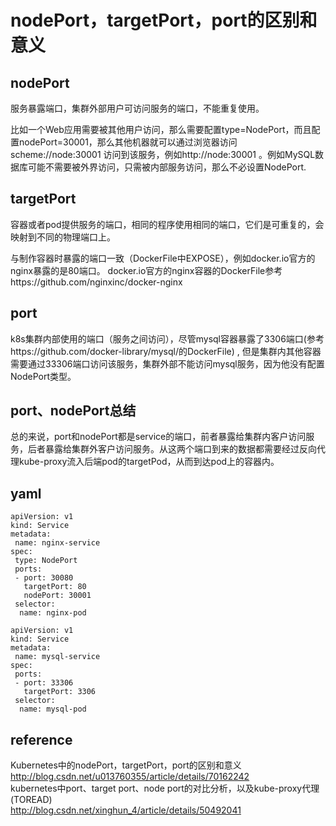 # nodePort，targetPort，port的区别和意义

## nodePort

服务暴露端口，集群外部用户可访问服务的端口，不能重复使用。  

比如一个Web应用需要被其他用户访问，那么需要配置type=NodePort，而且配置nodePort=30001，那么其他机器就可以通过浏览器访问scheme://node:30001
访问到该服务，例如http://node:30001 。例如MySQL数据库可能不需要被外界访问，只需被内部服务访问，那么不必设置NodePort.  

## targetPort

容器或者pod提供服务的端口，相同的程序使用相同的端口，它们是可重复的，会映射到不同的物理端口上。  

与制作容器时暴露的端口一致（DockerFile中EXPOSE），例如docker.io官方的nginx暴露的是80端口。 
docker.io官方的nginx容器的DockerFile参考https://github.com/nginxinc/docker-nginx  

## port

k8s集群内部使用的端口（服务之间访问），尽管mysql容器暴露了3306端口(参考https://github.com/docker-library/mysql/的DockerFile) ,
但是集群内其他容器需要通过33306端口访问该服务，集群外部不能访问mysql服务，因为他没有配置NodePort类型。  

## port、nodePort总结

总的来说，port和nodePort都是service的端口，前者暴露给集群内客户访问服务，后者暴露给集群外客户访问服务。从这两个端口到来的数据都需要经过反向代理kube-proxy流入后端pod的targetPod，从而到达pod上的容器内。  

## yaml

```
apiVersion: v1
kind: Service
metadata:
 name: nginx-service
spec:
 type: NodePort
 ports:
 - port: 30080
   targetPort: 80
   nodePort: 30001
 selector:
  name: nginx-pod
```

```
apiVersion: v1
kind: Service
metadata:
 name: mysql-service
spec:
 ports:
 - port: 33306
   targetPort: 3306
 selector:
  name: mysql-pod
```

## reference
Kubernetes中的nodePort，targetPort，port的区别和意义  
http://blog.csdn.net/u013760355/article/details/70162242  
kubernetes中port、target port、node port的对比分析，以及kube-proxy代理(TOREAD)  
http://blog.csdn.net/xinghun_4/article/details/50492041  

